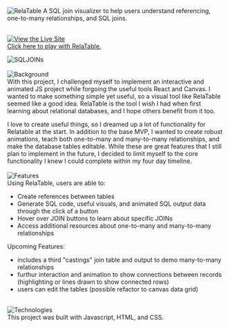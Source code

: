 <img src="https://i.ibb.co/phckjfq/relatable-logo-1.png" alt="RelaTable">
A SQL join visualizer to help users understand referencing, one-to-many relationships, and SQL joins.
<br><br>

<a href="https://hollyjphilly.github.io/RelaTable/" target="_blank"><img src="https://i.ibb.co/yVxMY01/livesite.png" alt="View the Live Site"></a>
<br>
<a href="https://hollyjphilly.github.io/RelaTable/" target="_blank">Click here to play with RelaTable.</a>
<br>

<img src="https://i.ibb.co/FD8NG6w/relatable.gif" alt="SQLJOINs" border="0"><br>
<br>
<img src="https://i.ibb.co/0fggMSW/background.png" alt="Background"><br>
With this project, I challenged myself to implement an interactive and animated JS project while forgoing the useful tools React and Canvas. I wanted to make something simple yet useful, so a visual tool like RelaTable seemed like a good idea. RelaTable is the tool I wish I had when first learning about relational databases, and I hope others benefit from it too.

I love to create useful things, so I dreamed up a lot of functionality for Relatable at the start. In addition to the base MVP, I wanted to create robust animations, teach both one-to-many and many-to-many relationships, and make the database tables editable. While these are great features that I still plan to implement in the future, I decided to limit myself to the core functionality I knew I could complete within my four day timeline.
<br><br>
<img src="https://i.ibb.co/cQKkk9q/features.png" alt="Features"><br>
Using RelaTable, users are able to:
* Create references between tables
* Generate SQL code, useful visuals, and animated SQL output data through the click of a button
* Hover over JOIN buttons to learn about specific JOINs
* Access additional resources about one-to-many and many-to-many relationships

Upcoming Features:
* includes a third "castings" join table and output to demo many-to-many relationships
* furthur interaction and animation to show connections between records (highlighting or lines drawn to show connected rows)
* users can edit the tables (possible refactor to canvas data grid)

<br>
<img src="https://i.ibb.co/bXqKBRM/technologies.png" alt="Technologies"><br>
This project was built with Javascript, HTML, and CSS.
